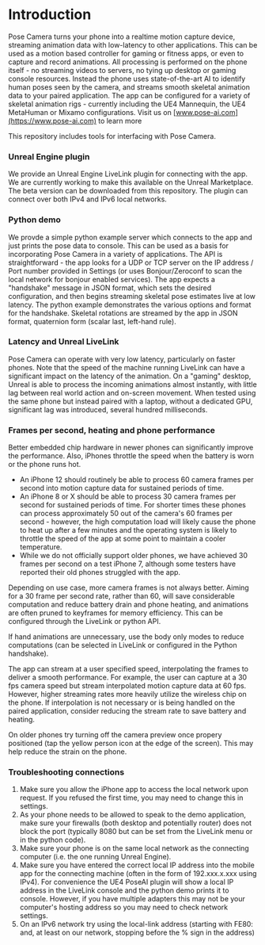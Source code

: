 # Introduction
Pose Camera turns your phone into a realtime motion capture device, streaming animation data with low-latency to other applications.  This can be used as a motion based controller for gaming or fitness apps, or even to capture and record animations.  All processing is performed on the phone itself - no streaming videos to servers, no tying up desktop or gaming console resources.  Instead the phone uses state-of-the-art AI to identify human poses seen by the camera, and streams smooth skeletal animation data to your paired application.  The app can be configured for a variety of skeletal animation rigs - currently including the UE4 Mannequin, the UE4 MetaHuman or Mixamo configurations.  Visit us on [www.pose-ai.com](https://www.pose-ai.com) to learn more

This repository includes tools for interfacing with Pose Camera.  

### Unreal Engine plugin
We provide an Unreal Engine LiveLink plugin for connecting with the app.  We are currently working to make this available on the Unreal Marketplace.  The beta version can be downloaded from this repository.  The plugin can connect over both IPv4 and IPv6 local networks.

### Python demo
We provde a simple python example server which connects to the app and just prints the pose data to console.  This can be used as a basis for incorporating Pose Camera in a variety of applications.  The API is straightforward - the app looks for a UDP or TCP server on the IP address / Port number provided in Settings (or uses Bonjour/Zeroconf to scan the local network for bonjour enabled services).  The app expects a "handshake" message in JSON format, which sets the desired configuration, and then begins streaming skeletal pose estimates live at low latency.  The python example demonstrates the various options and format for the handshake.  Skeletal rotations are streamed by the app in JSON format, quaternion form (scalar last, left-hand rule).

### Latency and Unreal LiveLink
Pose Camera can operate with very low latency, particularly on faster phones.  Note that the speed of the machine running LiveLink can have a significant impact on the latency of the animation.  On a "gaming" desktop, Unreal is able to process the incoming animations almost instantly, with little lag between real world action and on-screen movement. When tested using the same phone but instead paired with a laptop, without a dedicated GPU, significant lag was introduced, several hundred milliseconds.

### Frames per second, heating and phone performance
Better embedded chip hardware in newer phones can significantly improve the performance.  Also, iPhones throttle the speed when the battery is worn or the phone runs hot.  
- An iPhone 12 should routinely be able to process 60 camera frames per second into motion capture data for sustained periods of time. 
- An iPhone 8 or X should be able to process 30 camera frames per second for sustained periods of time.  For shorter times these phones can process approximately 50 out of the camera's 60 frames per second - however, the high computation load will likely cause the phone to heat up after a few minutes and the operating system is likely to throttle the speed of the app at some point to maintain a cooler temperature. 
- While we do not officially support older phones, we have achieved 30 frames per second on a test iPhone 7, although some testers have reported their old phones struggled with the app.

Depending on use case, more camera frames is not always better.  Aiming for a 30 frame per second rate, rather than 60, will save considerable computation and reduce battery drain and phone heating, and animations are often pruned to keyframes for memory efficiency.  This can be configured through the LiveLink or python API.

If hand animations are unnecessary, use the body only modes to reduce computations (can be selected in LiveLink or configured in the Python handshake).

The app can stream at a user specified speed, interpolating the frames to deliver a smooth performance.  For example, the user can capture at a 30 fps camera speed but stream interpolated motion capture data at 60 fps.  However, higher streaming rates more heavily utilize the wireless chip on the phone.  If interpolation is not necessary or is being handled on the paired application, consider reducing the stream rate to save battery and heating.

On older phones try turning off the camera preview once propery positioned (tap the yellow person icon at the edge of the screen). This may help reduce the strain on the phone.


### Troubleshooting connections
1. Make sure you allow the iPhone app to access the local network upon request. If you refused the first time, you may need to change this in settings.
2. As your phone needs to be allowed to speak to the demo application, make sure your firewalls (both desktop and potentially router) does not block the port (typically 8080 but can be set from the LiveLink menu or in the python code).
3. Make sure your phone is on the same local network as the connecting computer (i.e. the one running Unreal Engine).
4. Make sure you have entered the correct local IP address into the mobile app for the connecting machine (often in the form of 192.xxx.x.xxx using IPv4).  For convenience the UE4 PoseAI plugin will show a local IP address in the LiveLink console and the python demo prints it to console.   However, if you have multiple adapters this may not be your computer's hosting address so you may need to check network settings.
5. On an IPv6 network try using the local-link address (starting with FE80: and, at least on our network, stopping before the % sign in the address)
